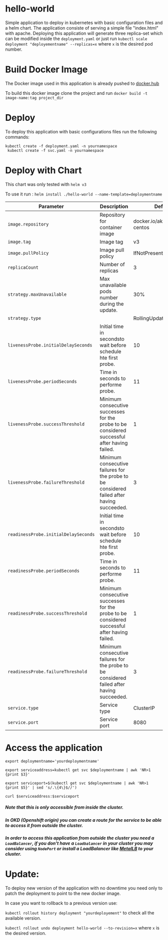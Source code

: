 # hello-world
Simple  application to deploy in kubernetes with basic configuration files and a helm chart.
The application consiste of serving a simple file "index.html" with apache. Deploying this application will generate three replica-set which can be modified inside the `deployment.yaml` or just run `kubectl scale deployment "deployementname" --replicas=x` where `x` is the desired pod number. 
# Build Docker Image
The Docker image used in this application is already pushed to [docker.hub](https://hub.docker.com/r/akymhd/httpd-centos)

To build this docker image clone the project and run  `docker build -t image-name:tag project_dir`

# Deploy
To deploy this application with basic configurations files run the following commands: 

   ` kubectl create -f deployment.yaml -n yournamespace `  
   ` kubectl create -f svc.yaml -n yournamespace`
# Deploy with Chart
This chart was only tested with ` helm v3 ` 

To use it run : ` helm install ./hello-world --name-template=deploymentname `

Parameter | Description | Default
---|---|---
`image.repository` | Repository for container image | docker.io/akymhd/httpd-centos
`image.tag`   | Image tag |  v3
`image.pullPolicy` | Image pull policy  | IfNotPresent
`replicaCount` | Number of replicas | 3
`strategy.maxUnavailable` | Max unavailable pods number during the update. |  30%
`strategy.type` | |  RollingUpdate
`livenessProbe.initialDelaySeconds` | Initial time in secondsto wait before schedule hte first probe. | 10
`livenessProbe.periodSeconds` | Time in seconds to performe probe. | 11
`livenessProbe.successThreshold` |  Minimum consecutive successes for the probe to be considered successful after having failed. | 1
`livenessProbe.failureThreshold` |  Minimum consecutive failures for the probe to be considered failed after having succeeded. | 3
`readinessProbe.initialDelaySeconds` | Initial time in secondsto wait before schedule hte first probe. | 10
`readinessProbe.periodSeconds` | Time in seconds to performe probe. | 11
`readinessProbe.successThreshold` |  Minimum consecutive successes for the probe to be considered successful after having failed. | 1
`readinessProbe.failureThreshold` |  Minimum consecutive failures for the probe to be considered failed after having succeeded. | 3
`service.type` | Service type | ClusterIP
`service.port` | Service port | 8080

# Access the application 

`export deploymentname='yourdeploymentname'`

`export serviceaddress=kubectl get svc $deploymentname | awk 'NR>1 {print $3}'`

`export serviceport=$(kubectl get svc $deploymentname | awk 'NR>1 {print $5}' | sed 's/.\{4\}$//')`

`curl $serviceaddress:$serviceport`

##### Note that this is only accessible from inside the cluster.
##### In OKD (Openshift origin) you can create a route for the service to be able to access it from outside the cluster. 

##### In order to access this application from outside the cluster you need a `LoadBalancer`, if you don't have a `Loadbalancer` in your cluster you may consider using `NodePort` or install a LoadBalancer like [MetalLB](https://metallb.universe.tf) to your cluster. 

# Update:

To deploy new version of the application with no downtime you need only to patch the deployment to point to the new docker image. 

In case you want to rollback to a previous version use:

 `kubectl rollout history deployment "yourdeployement"` to check all the available version.

 `kubectl rollout undo deployment hello-world --to-revision=x` where `x` is the desired version.

